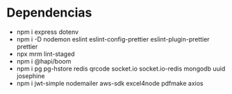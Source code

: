 # Dependencias

- npm i express dotenv
- npm i -D nodemon eslint eslint-config-prettier eslint-plugin-prettier prettier
- npx mrm lint-staged
- npm i @hapi/boom
- npm i pg pg-hstore redis qrcode socket.io socket.io-redis mongodb uuid josephine
- npm i jwt-simple nodemailer aws-sdk excel4node pdfmake axios
